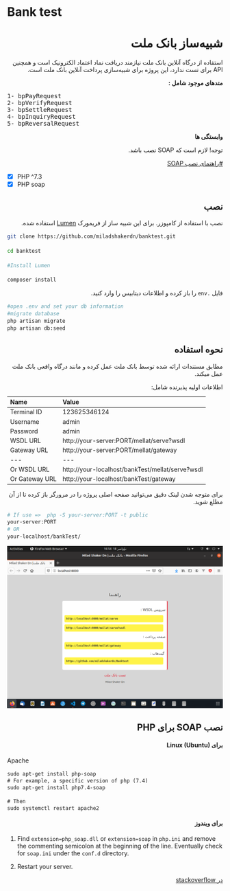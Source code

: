 # Bank test

<div style="text-align:right;" dir="rtl">

# شبیه‌ساز بانک ملت

<p>
استفاده از درگاه آنلاین بانک ملت نیازمند دریافت نماد اعتماد الکترونیک است و همچنین API برای تست ندارد، این پروژه برای شبیه‌سازی پرداخت آنلاین بانک ملت است.
</p>

<strong>متد‌های موجود شامل :</strong>

<p>
<pre style="text-align:left;" dir="ltr">
1- bpPayRequest
2- bpVerifyRequest
3- bpSettleRequest
4- bpInquiryRequest
5- bpReversalRequest
</pre>
</p>

<strong>وابستگی ها</strong>

توجه! لازم است که SOAP نصب باشد.

[#راهنمای نصب SOAP](#نصب-soap-برای-php)


<div style="text-align:left;"  dir="ltr">
    
- [x] PHP ^7.3
- [x] PHP soap
    
</div>

## نصب

نصب با استفاده از کامپوزر. برای این شبیه ساز از فریمورک [Lumen](https://lumen.laravel.com/docs/8.x) استفاده شده.

<div style="text-align:left;" dir="ltr">

```bash
git clone https://github.com/miladshakerdn/banktest.git

cd banktest

#Install Lumen

composer install
```

<div style="text-align:right;" dir="rtl">
    
فایل `.env` را باز کرده و اطلاعات دیتابیس را وارد کنید.
</div>

```bash
#open .env and set your db information
#migrate database
php artisan migrate
php artisan db:seed
```

</div>

## نحوه استفاده

مطابق مستندات ارائه شده توسط بانک ملت عمل کرده و مانند درگاه واقعی بانک ملت عمل میکند.

اطلاعات اولیه پذیرنده شامل:

<div style="text-align:left;" dir="ltr">

| Name           | Value                                            |
| -------------- | ------------------------------------------------ |
| Terminal ID    | 123625346124                                     |
| Username       | admin                                            |
| Password       | admin                                            |
| WSDL URL       | http://your-server:PORT/mellat/serve?wsdl        |
| Gateway URL    | http://your-server:PORT/mellat/gateway           |
| ---            | ---                                              |
| Or WSDL URL    | http://your-localhost/bankTest/mellat/serve?wsdl |
| Or Gateway URL | http://your-localhost/bankTest/gateway           |

</div>
برای متوجه شدن لینک دقیق می‌توانید صفحه اصلی پروژه را در مرورگر باز کرده تا از آن مطلع شوید.

<div style="text-align:left;" dir="ltr">

```bash
# If use =>  php -S your-server:PORT -t public
your-server:PORT
# OR
your-localhost/bankTest/
```

![Help WSDL URL](public/assets/img/1.png)

</div>


## نصب SOAP برای PHP

#### برای Linux (Ubuntu)

<div style="text-align:left;" dir="ltr">
    
Apache
```
sudo apt-get install php-soap
# For example, a specific version of php (7.4)
sudo apt-get install php7.4-soap

# Then
sudo systemctl restart apache2

```
</div>

#### برای ویندوز

<div style="text-align:left;" dir="ltr">

1. Find `extension=php_soap.dll` or `extension=soap` in `php.ini` and remove the commenting semicolon at the beginning of the line. Eventually check for `soap.ini` under the `conf.d` directory.

2. Restart your server.

</div>

[در stackoverflow](https://stackoverflow.com/a/22397686)


</div>
